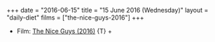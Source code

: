 +++
date = "2016-06-15"
title = "15 June 2016 (Wednesday)"
layout = "daily-diet"
films = ["the-nice-guys-2016"]
+++


* Film: [The Nice Guys (2016)](/films/the-nice-guys-2016) {T} +